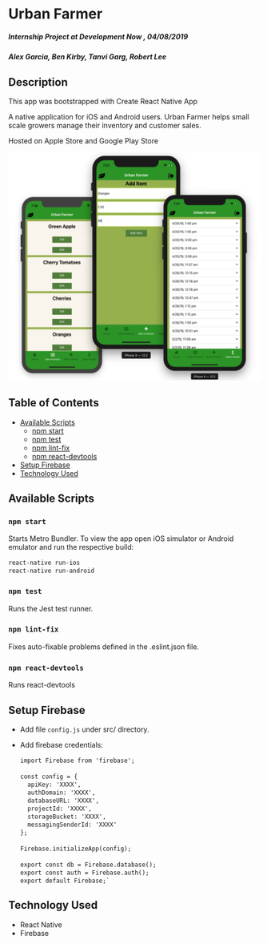 # **Urban Farmer**
##### Internship Project at Development Now , 04/08/2019
##### Alex Garcia, Ben Kirby, Tanvi Garg, Robert Lee

## Description
This app was bootstrapped with Create React Native App

A native application for iOS and Android users. Urban Farmer helps small scale growers manage their inventory and customer sales.

Hosted on Apple Store and Google Play Store

![project](src/img/projectDemo.png)

## Table of Contents
* [Available Scripts](#available-scripts)
  * [npm start](#npm-start)
  * [npm test](#npm-test)
  * [npm lint-fix](#npm-lint-fix)
  * [npm react-devtools](#npm-react-devtools)
* [Setup Firebase](#setup-firebase)
* [Technology Used](#technology-used)


## Available Scripts

### `npm start`

Starts Metro Bundler. To view the app open iOS simulator or Android emulator and run the respective build:

    react-native run-ios
    react-native run-android

### `npm test`

Runs the Jest test runner.

### `npm lint-fix`

Fixes auto-fixable problems defined in the .eslint.json file.

### `npm react-devtools`

Runs react-devtools

## Setup Firebase
* Add file `config.js` under src/ directory.
* Add firebase credentials:

      import Firebase from 'firebase';

      const config = {
        apiKey: 'XXXX',
        authDomain: 'XXXX',
        databaseURL: 'XXXX',
        projectId: 'XXXX',
        storageBucket: 'XXXX',
        messagingSenderId: 'XXXX'
      };

      Firebase.initializeApp(config);

      export const db = Firebase.database();
      export const auth = Firebase.auth();
      export default Firebase;`



## Technology Used
* React Native
* Firebase